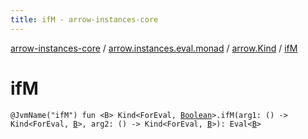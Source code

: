 ```yaml
---
title: ifM - arrow-instances-core
---
```


[arrow-instances-core](../../index.html) / [arrow.instances.eval.monad](../index.html) / [arrow.Kind](index.html) / [ifM](./if-m.html)

# ifM

`@JvmName("ifM") fun <B> Kind<ForEval, `[`Boolean`](https://kotlinlang.org/api/latest/jvm/stdlib/kotlin/-boolean/index.html)`>.ifM(arg1: () -> Kind<ForEval, `[`B`](if-m.html#B)`>, arg2: () -> Kind<ForEval, `[`B`](if-m.html#B)`>): Eval<`[`B`](if-m.html#B)`>`